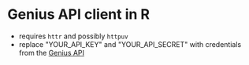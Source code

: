 # Genius API client in R

- requires `httr` and possibly `httpuv`
- replace "YOUR_API_KEY" and "YOUR_API_SECRET" with credentials from the
  [Genius API](https://docs.genius.com/)
